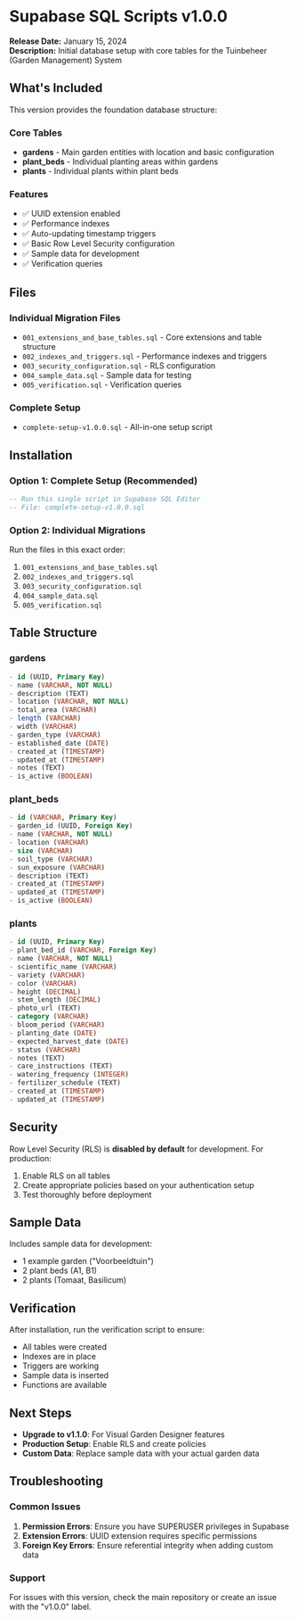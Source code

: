 # Supabase SQL Scripts v1.0.0

**Release Date:** January 15, 2024  
**Description:** Initial database setup with core tables for the Tuinbeheer (Garden Management) System

## What's Included

This version provides the foundation database structure:

### Core Tables
- **gardens** - Main garden entities with location and basic configuration
- **plant_beds** - Individual planting areas within gardens  
- **plants** - Individual plants within plant beds

### Features
- ✅ UUID extension enabled
- ✅ Performance indexes
- ✅ Auto-updating timestamp triggers
- ✅ Basic Row Level Security configuration
- ✅ Sample data for development
- ✅ Verification queries

## Files

### Individual Migration Files
- `001_extensions_and_base_tables.sql` - Core extensions and table structure
- `002_indexes_and_triggers.sql` - Performance indexes and triggers
- `003_security_configuration.sql` - RLS configuration
- `004_sample_data.sql` - Sample data for testing
- `005_verification.sql` - Verification queries

### Complete Setup
- `complete-setup-v1.0.0.sql` - All-in-one setup script

## Installation

### Option 1: Complete Setup (Recommended)
```sql
-- Run this single script in Supabase SQL Editor
-- File: complete-setup-v1.0.0.sql
```

### Option 2: Individual Migrations
Run the files in this exact order:
1. `001_extensions_and_base_tables.sql`
2. `002_indexes_and_triggers.sql`
3. `003_security_configuration.sql`
4. `004_sample_data.sql`
5. `005_verification.sql`

## Table Structure

### gardens
```sql
- id (UUID, Primary Key)
- name (VARCHAR, NOT NULL)
- description (TEXT)
- location (VARCHAR, NOT NULL)
- total_area (VARCHAR)
- length (VARCHAR)
- width (VARCHAR)
- garden_type (VARCHAR)
- established_date (DATE)
- created_at (TIMESTAMP)
- updated_at (TIMESTAMP)
- notes (TEXT)
- is_active (BOOLEAN)
```

### plant_beds
```sql
- id (VARCHAR, Primary Key)
- garden_id (UUID, Foreign Key)
- name (VARCHAR, NOT NULL)
- location (VARCHAR)
- size (VARCHAR)
- soil_type (VARCHAR)
- sun_exposure (VARCHAR)
- description (TEXT)
- created_at (TIMESTAMP)
- updated_at (TIMESTAMP)
- is_active (BOOLEAN)
```

### plants
```sql
- id (UUID, Primary Key)
- plant_bed_id (VARCHAR, Foreign Key)
- name (VARCHAR, NOT NULL)
- scientific_name (VARCHAR)
- variety (VARCHAR)
- color (VARCHAR)
- height (DECIMAL)
- stem_length (DECIMAL)
- photo_url (TEXT)
- category (VARCHAR)
- bloom_period (VARCHAR)
- planting_date (DATE)
- expected_harvest_date (DATE)
- status (VARCHAR)
- notes (TEXT)
- care_instructions (TEXT)
- watering_frequency (INTEGER)
- fertilizer_schedule (TEXT)
- created_at (TIMESTAMP)
- updated_at (TIMESTAMP)
```

## Security

Row Level Security (RLS) is **disabled by default** for development. For production:
1. Enable RLS on all tables
2. Create appropriate policies based on your authentication setup
3. Test thoroughly before deployment

## Sample Data

Includes sample data for development:
- 1 example garden ("Voorbeeldtuin")
- 2 plant beds (A1, B1)
- 2 plants (Tomaat, Basilicum)

## Verification

After installation, run the verification script to ensure:
- All tables were created
- Indexes are in place
- Triggers are working
- Sample data is inserted
- Functions are available

## Next Steps

- **Upgrade to v1.1.0**: For Visual Garden Designer features
- **Production Setup**: Enable RLS and create policies
- **Custom Data**: Replace sample data with your actual garden data

## Troubleshooting

### Common Issues
1. **Permission Errors**: Ensure you have SUPERUSER privileges in Supabase
2. **Extension Errors**: UUID extension requires specific permissions
3. **Foreign Key Errors**: Ensure referential integrity when adding custom data

### Support
For issues with this version, check the main repository or create an issue with the "v1.0.0" label.